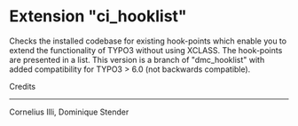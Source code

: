 Extension "ci_hooklist"
=======================
Checks the installed codebase for existing hook-points which enable you to extend the functionality of TYPO3 without using XCLASS. The hook-points are presented in a list.
This version is a branch of "dmc_hooklist" with added compatibility for TYPO3 > 6.0 (not backwards compatible).

Credits
_______
Cornelius Illi, Dominique Stender